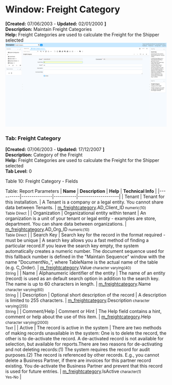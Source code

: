 # Window: Freight Category

**[Created:** 07/06/2003 - **Updated:** 02/01/2000 **]**  
**Description:** Maintain Freight Categories  
**Help:** Freight Categories are used to calculate the Freight for the Shipper selected  
![](/img/docs/manual/FreightCategory-Window_iDempiere_v12.0.0.png)

### Tab: Freight Category

**[Created:** 07/06/2003 - **Updated:** 17/12/2007 **]**   
**Description:** Category of the Freight  
**Help:** Freight Categories are used to calculate the Freight for the Shipper selected  
**Tab Level:** 0

Table 10: Freight Category - Fields 

Table: Report Parameters
| **Name** | **Description** | **Help** | **Technical Info** |
|----------|---------------|-----------|--------------------|
| Tenant | Tenant for this installation. | A Tenant is a company or a legal entity. You cannot share data between Tenants. | [m_freightcategory](https://idempiere-schemaspy.muriloht.com/adempiere/tables/m_freightcategory.html).AD_Client_ID<small> numeric(10) <br/> Table Direct</small> | 
| Organization | Organizational entity within tenant | An organization is a unit of your tenant or legal entity - examples are store, department. You can share data between organizations. | [m_freightcategory](https://idempiere-schemaspy.muriloht.com/adempiere/tables/m_freightcategory.html).AD_Org_ID<small> numeric(10) <br/> Table Direct</small> | 
| Search Key | Search key for the record in the format required - must be unique | A search key allows you a fast method of finding a particular record.If you leave the search key empty, the system automatically creates a numeric number.  The document sequence used for this fallback number is defined in the &quot;Maintain Sequence&quot; window with the name &quot;DocumentNo_&quot;, where TableName is the actual name of the table (e.g. C_Order). | [m_freightcategory](https://idempiere-schemaspy.muriloht.com/adempiere/tables/m_freightcategory.html).Value<small> character varying(40) <br/> String</small> | 
| Name | Alphanumeric identifier of the entity | The name of an entity (record) is used as an default search option in addition to the search key. The name is up to 60 characters in length. | [m_freightcategory](https://idempiere-schemaspy.muriloht.com/adempiere/tables/m_freightcategory.html).Name<small> character varying(60) <br/> String</small> | 
| Description | Optional short description of the record | A description is limited to 255 characters. | [m_freightcategory](https://idempiere-schemaspy.muriloht.com/adempiere/tables/m_freightcategory.html).Description<small> character varying(255) <br/> String</small> | 
| Comment/Help | Comment or Hint | The Help field contains a hint, comment or help about the use of this item. | [m_freightcategory](https://idempiere-schemaspy.muriloht.com/adempiere/tables/m_freightcategory.html).Help<small> character varying(2000) <br/> Text</small> | 
| Active | The record is active in the system | There are two methods of making records unavailable in the system: One is to delete the record, the other is to de-activate the record. A de-activated record is not available for selection, but available for reports.There are two reasons for de-activating and not deleting records:(1) The system requires the record for audit purposes.(2) The record is referenced by other records. E.g., you cannot delete a Business Partner, if there are invoices for this partner record existing. You de-activate the Business Partner and prevent that this record is used for future entries. | [m_freightcategory](https://idempiere-schemaspy.muriloht.com/adempiere/tables/m_freightcategory.html).IsActive<small> character(1) <br/> Yes-No</small> | 


